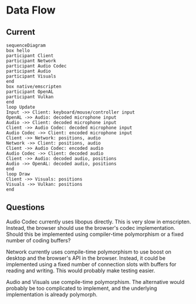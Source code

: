 # Data Flow

## Current

```mermaid
sequenceDiagram
box hello
participant Client
participant Network
participant Audio Codec
participant Audio
participant Visuals
end
box native/emscripten
participant OpenAL
participant Vulkan
end
loop Update
Input ->> Client: keyboard/mouse/controller input
OpenAL ->> Audio: decoded microphone input
Audio ->> Client: decoded microphone input
Client ->> Audio Codec: decoded microphone input
Audio Codec ->> Client: encoded microphone input
Client ->> Network: positions, audio
Network ->> Client: positions, audio
Client ->> Audio Codec: encoded audio
Audio Codec ->> Client: decoded audio
Client ->> Audio: decoded audio, positions
Audio ->> OpenAL: decoded audio, positions
end
loop Draw
Client ->> Visuals: positions
Visuals ->> Vulkan: positions
end
```

## Questions

Audio Codec currently uses libopus directly. This is very slow in emscripten. Instead, the browser should use the browser's codec implementation. Should this be implemented using compiler-time polymorphism or a fixed number of coding buffers?

Network currently uses compile-time polymorphism to use boost on desktop and the browser's API in the browser. Instead, it could be implemented using a fixed number of connection slots with buffers for reading and writing. This would probably make testing easier.

Audio and Visuals use compile-time polymorphism. The alternative would probably be too complicated to implement, and the underlying implementation is already polymorph. 